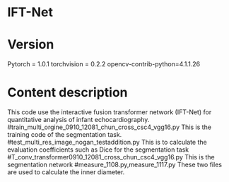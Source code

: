 # IFT-Net
# Version
Pytorch = 1.0.1 torchvision = 0.2.2  opencv-contrib-python=4.1.1.26
# Content description
This code use the interactive fusion transformer network (IFT-Net) for quantitative analysis of infant echocardiography.
#train_multi_orgine_0910_12081_chun_cross_csc4_vgg16.py
This is the training code of the segmentation task.
#test_multi_res_image_nogan_testaddition.py
This is to calculate the evaluation coefficients such as Dice for the segmentation task
#T_conv_transformer0910_12081_cross_chun_csc4_vgg16.py
This is the segmentation network
#measure_1108.py,measure_1117.py
These two files are used to calculate the inner diameter.

